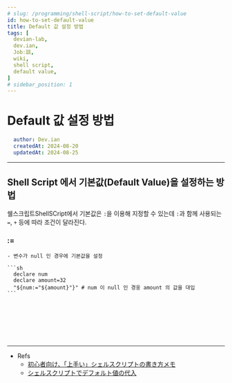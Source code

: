 ```yaml
---
# slug: /programming/shell-script/how-to-set-default-value
id: how-to-set-default-value
title: Default 값 설정 방법
tags: [
  devian-lab, 
  dev.ian,
  Jobː談,
  wiki,
  shell script,
  default value,
]
# sidebar_position: 1
---
```


<!--title -->
# Default 값 설정 방법
<!--//title -->

<!-- 
```json
{
  "author": "Dev.ian",
  "createdAt": "2024-08-20",
  "updatedAt": "2024-08-25"
}
``` 
-->

```yaml
  author: Dev.ian
  createdAt: 2024-08-20
  updatedAt: 2024-08-25
```


---

## Shell Script 에서 기본값(Default Value)을 설정하는 방법

  쉘스크립트ShellSCript에서 기본값은 `:`을 이용해 지정할 수 있는데 `:`과 함께 사용되는 `=`, `+` 등에 따라 조건이 달라진다.

  ### := 
    - 변수가 null 인 경우에 기본값을 설정

    ```sh
      declare num
      declare amount=32
      "${num:="${amount}"}" # num 이 null 인 경웅 amount 의 값을 대입
    ```


<br /><br /><br /><br /><br />

---
- Refs
  + [初心者向け、「上手い」シェルスクリプトの書き方メモ](https://qiita.com/m-yamashita/items/889c116b92dc0bf4ea7d)
  + [シェルスクリプトでデフォルト値の代入](https://qiita.com/knqyf263/items/54814e5331770f28582d)
